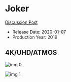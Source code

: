 # Joker

[Discussion Post](https://www.avsforum.com/threads/bass-eq-for-filtered-movies.2995212/post-58976274)

* Release Date: 2020-01-07
* Production Year: 2019

## 4K/UHD/ATMOS

![img 0](https://i.imgur.com/sQaUIs5.jpg)

![img 1](https://i.imgur.com/xcr07do.png)

